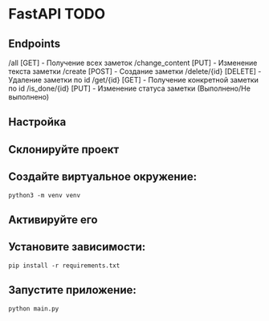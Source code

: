 # FastAPI TODO

## Endpoints
/all [GET] - Получение всех заметок
/change_content [PUT] - Изменение текста заметки
/create [POST] - Создание заметки
/delete/{id} [DELETE] - Удаление заметки по id
/get/{id} [GET] - Получение конкретной заметки по id
/is_done/{id} [PUT] - Изменение статуса заметки (Выполнено/Не выполнено)

## Настройка

## Склонируйте проект

## Создайте виртуальное окружение:
```
python3 -m venv venv
```

## Активируйте его

## Установите зависимости:
```
pip install -r requirements.txt
```

## Запустите приложение:
```
python main.py
```
